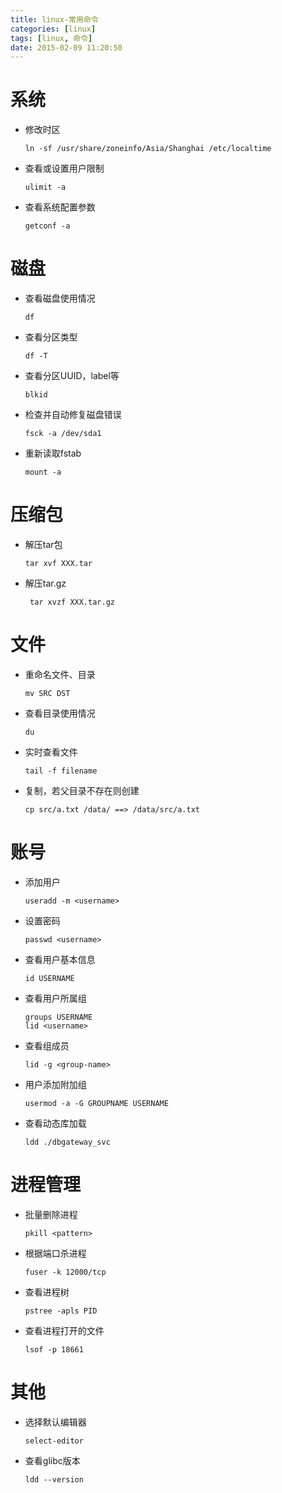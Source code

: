 ```yaml
---
title: linux-常用命令
categories: [linux]
tags: [linux, 命令]
date: 2015-02-09 11:20:50
---
```


# 系统

-   修改时区

        ln -sf /usr/share/zoneinfo/Asia/Shanghai /etc/localtime

-   查看或设置用户限制

        ulimit -a

-   查看系统配置参数

        getconf -a

# 磁盘

-   查看磁盘使用情况

        df

-   查看分区类型

        df -T

-   查看分区UUID，label等

        blkid

-   检查并自动修复磁盘错误

        fsck -a /dev/sda1

-   重新读取fstab

        mount -a

# 压缩包

-   解压tar包

        tar xvf XXX.tar

-   解压tar.gz

         tar xvzf XXX.tar.gz

# 文件

-   重命名文件、目录

        mv SRC DST

-   查看目录使用情况

        du

-   实时查看文件

        tail -f filename

-   复制，若父目录不存在则创建

        cp src/a.txt /data/ ==> /data/src/a.txt

# 账号

-   添加用户

        useradd -m <username>

-   设置密码

        passwd <username>

-   查看用户基本信息

        id USERNAME

-   查看用户所属组

        groups USERNAME
        lid <username>

-   查看组成员

        lid -g <group-name>

-   用户添加附加组

        usermod -a -G GROUPNAME USERNAME

-   查看动态库加载

        ldd ./dbgateway_svc 

# 进程管理

-   批量删除进程

        pkill <pattern>

-   根据端口杀进程

        fuser -k 12000/tcp

-   查看进程树

        pstree -apls PID

-   查看进程打开的文件

        lsof -p 18661

# 其他

-   选择默认编辑器

        select-editor

-   查看glibc版本

        ldd --version
